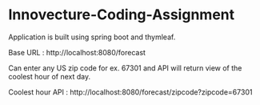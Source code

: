 # Innovecture-Coding-Assignment
Application is built using spring boot and thymleaf.

Base URL : http://localhost:8080/forecast

Can enter any US zip code for ex. 67301 and API will return view of the coolest hour of next day.

Coolest hour API : http://localhost:8080/forecast/zipcode?zipcode=67301

